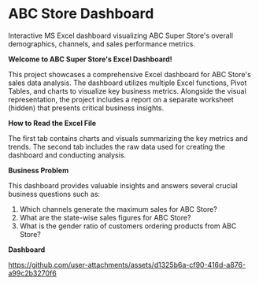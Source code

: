 # ABC Store Dashboard
Interactive MS Excel dashboard visualizing ABC Super Store's overall demographics, channels, and sales performance metrics.

**Welcome to ABC Super Store's Excel Dashboard!**

This project showcases a comprehensive Excel dashboard for ABC Store's sales data analysis. The dashboard utilizes multiple Excel functions, Pivot Tables, and charts to visualize key business metrics. Alongside the visual representation, the project includes a report on a separate worksheet (hidden) that presents critical business insights.

**How to Read the Excel File**

The first tab contains charts and visuals summarizing the key metrics and trends. The second tab includes the raw data used for creating the dashboard and conducting analysis.

**Business Problem**

This dashboard provides valuable insights and answers several crucial business questions such as:

1. Which channels generate the maximum sales for ABC Store?
2. What are the state-wise sales figures for ABC Store?
3. What is the gender ratio of customers ordering products from ABC Store?

**Dashboard**

https://github.com/user-attachments/assets/d1325b6a-cf90-416d-a876-a99c2b3270f6
